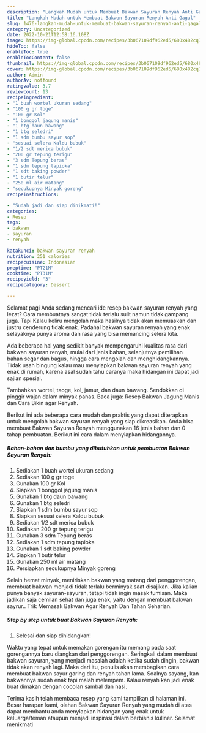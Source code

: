 ```yaml
---
description: "Langkah Mudah untuk Membuat Bakwan Sayuran Renyah Anti Gagal"
title: "Langkah Mudah untuk Membuat Bakwan Sayuran Renyah Anti Gagal"
slug: 1476-langkah-mudah-untuk-membuat-bakwan-sayuran-renyah-anti-gagal
category: Uncategorized
date: 2022-10-21T12:58:16.108Z
image: https://img-global.cpcdn.com/recipes/3b067109df962ed5/680x482cq70/bakwan-sayuran-renyah-foto-resep-utama.jpg
hideToc: false
enableToc: true
enableTocContent: false
thumbnail: https://img-global.cpcdn.com/recipes/3b067109df962ed5/680x482cq70/bakwan-sayuran-renyah-foto-resep-utama.jpg
cover: https://img-global.cpcdn.com/recipes/3b067109df962ed5/680x482cq70/bakwan-sayuran-renyah-foto-resep-utama.jpg
author: Admin
authorAv: notfound
ratingvalue: 3.7
reviewcount: 13
recipeingredient:
- "1 buah wortel ukuran sedang"
- "100 g gr toge"
- "100 gr Kol"
- "1 bonggol jagung manis"
- "1 btg daun bawang"
- "1 btg seledri"
- "1 sdm bumbu sayur sop"
- "sesuai selera Kaldu bubuk"
- "1/2 sdt merica bubuk"
- "200 gr tepung terigu"
- "3 sdm Tepung beras"
- "1 sdm tepung tapioka"
- "1 sdt baking powder"
- "1 butir telur"
- "250 ml air matang"
- "secukupnya Minyak goreng"
recipeinstructions:

- "Sudah jadi dan siap dinikmati!"
categories:
- Resep
tags:
- bakwan
- sayuran
- renyah

katakunci: bakwan sayuran renyah 
nutrition: 251 calories
recipecuisine: Indonesian
preptime: "PT21M"
cooktime: "PT31M"
recipeyield: "3"
recipecategory: Dessert

---
```



Selamat pagi Anda sedang mencari ide resep bakwan sayuran renyah yang lezat? Cara membuatnya sangat tidak terlalu sulit namun tidak gampang juga. Tapi Kalau keliru mengolah maka hasilnya tidak akan memuaskan dan justru cenderung tidak enak. Padahal bakwan sayuran renyah yang enak selayaknya punya aroma dan rasa yang bisa memancing selera kita.


Ada beberapa hal yang sedikit banyak mempengaruhi kualitas rasa dari bakwan sayuran renyah, mulai dari jenis bahan, selanjutnya pemilihan bahan segar dan bagus, hingga cara mengolah dan menghidangkannya. Tidak usah bingung kalau mau menyiapkan bakwan sayuran renyah yang enak di rumah, karena asal sudah tahu caranya maka hidangan ini dapat jadi sajian spesial.

Tambahkan wortel, taoge, kol, jamur, dan daun bawang. Sendokkan di pinggir wajan dalam minyak panas. Baca juga: Resep Bakwan Jagung Manis dan Cara Bikin agar Renyah.


Berikut ini ada beberapa cara mudah dan praktis yang dapat diterapkan untuk mengolah bakwan sayuran renyah yang siap dikreasikan. Anda bisa membuat Bakwan Sayuran Renyah menggunakan 16 jenis bahan dan 0 tahap pembuatan. Berikut ini cara dalam menyiapkan hidangannya.

<!--inarticleads1-->

##### Bahan-bahan dan bumbu yang dibutuhkan untuk pembuatan Bakwan Sayuran Renyah:

1. Sediakan 1 buah wortel ukuran sedang
1. Sediakan 100 g gr toge
1. Gunakan 100 gr Kol
1. Siapkan 1 bonggol jagung manis
1. Gunakan 1 btg daun bawang
1. Gunakan 1 btg seledri
1. Siapkan 1 sdm bumbu sayur sop
1. Siapkan sesuai selera Kaldu bubuk
1. Sediakan 1/2 sdt merica bubuk
1. Sediakan 200 gr tepung terigu
1. Gunakan 3 sdm Tepung beras
1. Sediakan 1 sdm tepung tapioka
1. Gunakan 1 sdt baking powder
1. Siapkan 1 butir telur
1. Gunakan 250 ml air matang
1. Persiapkan secukupnya Minyak goreng


Selain hemat minyak, meniriskan bakwan yang matang dari penggorengan, membuat bakwan menjadi tidak terlalu berminyak saat disajikan. Jika kalian punya banyak sayuran-sayuran, tetapi tidak ingin masak tumisan. Maka jadikan saja cemilan sehat dan juga enak, yaitu dengan membuat bakwan sayrur.. Trik Memasak Bakwan Agar Renyah Dan Tahan Seharian. 

<!--inarticleads2-->

##### Step by step untuk buat Bakwan Sayuran Renyah:


1. Selesai dan siap dihidangkan!

Waktu yang tepat untuk memakan gorengan itu memang pada saat gorengannya baru diangkan dari penggorengan. Seringkali dalam membuat bakwan sayuran, yang menjadi masalah adalah ketika sudah dingin, bakwan tidak akan renyah lagi. Maka dari itu, penulis akan membagikan cara membuat bakwan sayur garing dan renyah tahan lama. Soalnya sayang, kan bakwannya sudah enak tapi malah melempem. Kalau renyah kan jadi enak buat dimakan dengan cocolan sambal dan nasi. 

Terima kasih telah membaca resep yang kami tampilkan di halaman ini. Besar harapan kami, olahan Bakwan Sayuran Renyah yang mudah di atas dapat membantu anda menyiapkan hidangan yang enak untuk keluarga/teman ataupun menjadi inspirasi dalam berbisnis kuliner. Selamat menikmati
